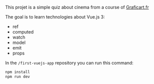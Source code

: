 This projet is a simple quiz about cinema from a course of [Graficart.fr](https://grafikart.fr/formations/vuejs)

The goal is to learn technologies about Vue.js 3:
- ref
- computed
- watch
- model
- emit
- props

In the `/first-vuejs-app` repository you can run this command:

`````sh
npm install
npm run dev
`````
